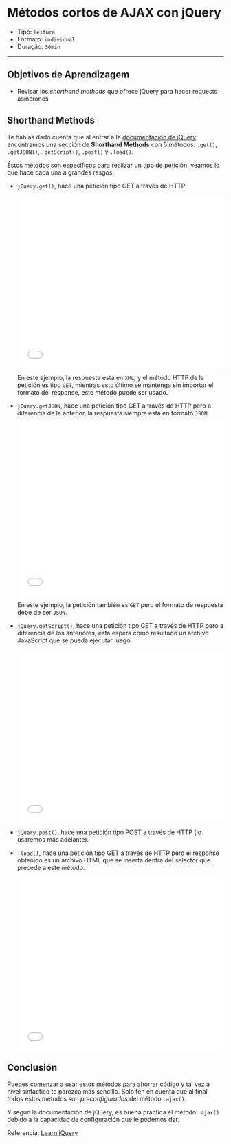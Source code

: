 # Métodos cortos de AJAX con jQuery

- Tipo: `leitura`
- Formato: `individual`
- Duração: `30min`

***

## Objetivos de Aprendizagem

- Revisar los _shorthand methods_ que ofrece jQuery para hacer requests asíncronos

## Shorthand Methods

Te habías dado cuenta que al entrar a la [documentación de jQuery](http://api.jquery.com/category/ajax/shorthand-methods/) encontramos una sección
de **Shorthand Methods** con 5 métodos: `.get()`, `.getJSON()`, `.getScript()`,
`.post()` y `.load()`.

Éstos métodos son específicos para realizar un tipo de petición, veamos lo que
hace cada una a grandes rasgos:

- `jQuery.get()`, hace una petición tipo GET a través de HTTP.

  <iframe height='400' scrolling='no' title='$.get - jQuery' src='//codepen.io/ivandevp/embed/oEZzqy/?height=265&theme-id=0&default-tab=js,result&embed-version=2' frameborder='no' allowtransparency='true' allowfullscreen='true' style='width: 100%;'>See the Pen <a href='https://codepen.io/ivandevp/pen/oEZzqy/'>$.get - jQuery</a> by Ivan (<a href='https://codepen.io/ivandevp'>@ivandevp</a>) on <a href='https://codepen.io'>CodePen</a>.
  </iframe>

  En este ejemplo, la respuesta está en `XML`, y el método HTTP de la petición
  es tipo `GET`, mientras esto último se mantenga sin importar el formato del
  response, este método puede ser usado.

- `jQuery.getJSON`, hace una petición tipo GET a través de HTTP pero a
  diferencia de la anterior, la respuesta siempre está en formato `JSON`.

  <iframe height='400' scrolling='no' title='jQuery.getJSON() Example' src='//codepen.io/adrianparr/embed/buFho/?height=265&theme-id=0&default-tab=js,result&embed-version=2' frameborder='no' allowtransparency='true' allowfullscreen='true' style='width: 100%;'>See the Pen <a href='https://codepen.io/adrianparr/pen/buFho/'>jQuery.getJSON() Example</a> by Adrian Parr (<a href='https://codepen.io/adrianparr'>@adrianparr</a>) on <a href='https://codepen.io'>CodePen</a>.
  </iframe>

  En este ejemplo, la petición también es `GET` pero el formato de respuesta
  debe de ser `JSON`.

- `jQuery.getScript()`, hace una petición tipo GET a través de HTTP pero a
  diferencia de los anteriores, ésta espera como resultado un archivo JavaScript
  que se pueda ejecutar luego.

  <iframe height='400' scrolling='no' title='$.getScript Example' src='//codepen.io/ivandevp/embed/jZBVMm/?height=265&theme-id=0&default-tab=js,result&embed-version=2' frameborder='no' allowtransparency='true' allowfullscreen='true' style='width: 100%;'>See the Pen <a href='https://codepen.io/ivandevp/pen/jZBVMm/'>$.getScript Example</a> by Ivan (<a href='https://codepen.io/ivandevp'>@ivandevp</a>) on <a href='https://codepen.io'>CodePen</a>.
  </iframe>

- `jQuery.post()`, hace una petición tipo POST a través de HTTP (lo usaremos más
  adelante).

- `.load()`, hace una petición tipo GET a través de HTTP pero el response
  obtenido es un archivo HTML que se inserta dentra del selector que precede a
  este método.

  <iframe height='400' scrolling='no' title='jQuery Ajax example with load()' src='//codepen.io/SitePoint/embed/CwesD/?height=265&theme-id=0&default-tab=js,result&embed-version=2' frameborder='no' allowtransparency='true' allowfullscreen='true' style='width: 100%;'>See the Pen <a href='https://codepen.io/SitePoint/pen/CwesD/'>jQuery Ajax example with load()</a> by SitePoint (<a href='https://codepen.io/SitePoint'>@SitePoint</a>) on <a href='https://codepen.io'>CodePen</a>.
  </iframe>

## Conclusión

Puedes comenzar a usar estos métodos para ahorrar código y tal vez a nivel
sintáctico te parezca más sencillo. Solo ten en cuenta que al final todos estos
métodos son _preconfigurados_ del método `.ajax()`.

Y según la documentación de jQuery, es buena práctica el método `.ajax()` debido
a la capacidad de configuración que le podemos dar.

Referencia: [Learn jQuery](https://learn.jquery.com/ajax/jquery-ajax-methods/)
